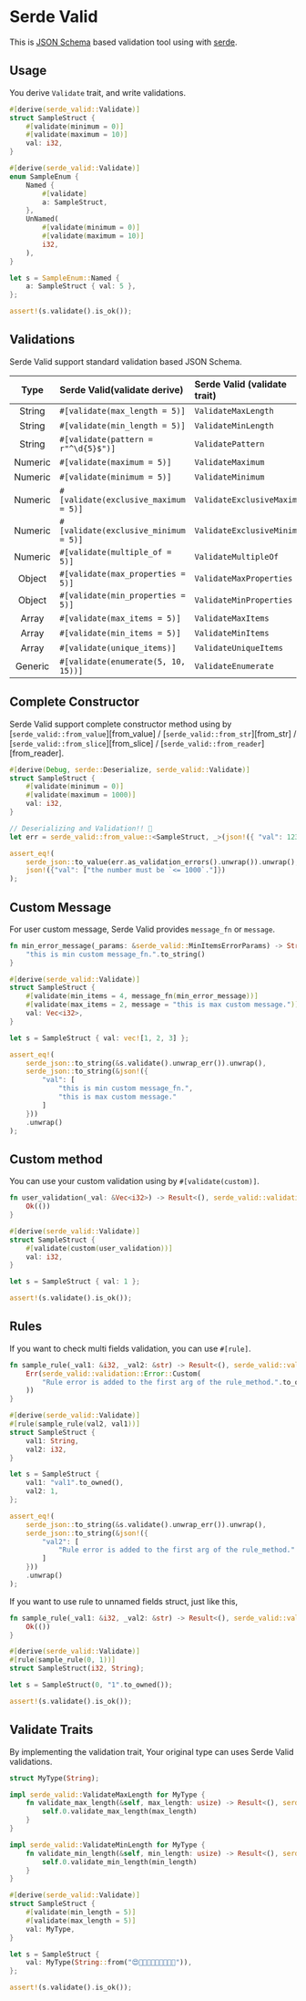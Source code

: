# Serde Valid

This is [JSON Schema](https://json-schema.org/) based validation tool using with [serde](https://github.com/serde-rs/serde).

## Usage

You derive `Validate` trait, and write validations.

```rust
#[derive(serde_valid::Validate)]
struct SampleStruct {
    #[validate(minimum = 0)]
    #[validate(maximum = 10)]
    val: i32,
}

#[derive(serde_valid::Validate)]
enum SampleEnum {
    Named {
        #[validate]
        a: SampleStruct,
    },
    UnNamed(
        #[validate(minimum = 0)]
        #[validate(maximum = 10)]
        i32,
    ),
}

let s = SampleEnum::Named {
    a: SampleStruct { val: 5 },
};

assert!(s.validate().is_ok());
```

## Validations

Serde Valid support standard validation based JSON Schema.

| Type | Serde Valid(validate derive)  | Serde Valid (validate trait) | Json Schema |
| :---: | :--- |:--- | :--- |
| String | `#[validate(max_length = 5)]` | `ValidateMaxLength` | [maxLength](https://json-schema.org/understanding-json-schema/reference/string.html#length) |
| String | `#[validate(min_length = 5)]` | `ValidateMinLength` | [minLength](https://json-schema.org/understanding-json-schema/reference/string.html#length) |
| String | `#[validate(pattern = r"^\d{5}$")]` | `ValidatePattern` | [pattern](https://json-schema.org/understanding-json-schema/reference/string.html#regular-expressions) |
| Numeric | `#[validate(maximum = 5)]` | `ValidateMaximum` | [maximum](https://json-schema.org/understanding-json-schema/reference/numeric.html#range) |
| Numeric | `#[validate(minimum = 5)]` | `ValidateMinimum` | [minimum](https://json-schema.org/understanding-json-schema/reference/numeric.html#range) |
| Numeric | `#[validate(exclusive_maximum = 5)]` | `ValidateExclusiveMaximum` | [exclusiveMaximum](https://json-schema.org/understanding-json-schema/reference/numeric.html#range) |
| Numeric | `#[validate(exclusive_minimum = 5)]` | `ValidateExclusiveMinimum` | [exclusiveMinimum](https://json-schema.org/understanding-json-schema/reference/numeric.html#range) |
| Numeric | `#[validate(multiple_of = 5)]` | `ValidateMultipleOf` | [multipleOf](https://json-schema.org/understanding-json-schema/reference/numeric.html#multiples) |
| Object | `#[validate(max_properties = 5)]` | `ValidateMaxProperties` | [maxProperties](https://json-schema.org/understanding-json-schema/reference/object.html#size) |
| Object | `#[validate(min_properties = 5)]` | `ValidateMinProperties` | [minProperties](https://json-schema.org/understanding-json-schema/reference/object.html#size) |
| Array | `#[validate(max_items = 5)]` | `ValidateMaxItems` | [maxItems](https://json-schema.org/understanding-json-schema/reference/array.html#length) |
| Array | `#[validate(min_items = 5)]` | `ValidateMinItems` | [minItems](https://json-schema.org/understanding-json-schema/reference/array.html#length) |
| Array | `#[validate(unique_items)]` | `ValidateUniqueItems` | [uniqueItems](https://json-schema.org/understanding-json-schema/reference/array.html#unique_items) |
| Generic | `#[validate(enumerate(5, 10, 15))]` | `ValidateEnumerate` | [enum](https://json-schema.org/understanding-json-schema/reference/generic.html#enumerated-values) |

## Complete Constructor

Serde Valid support complete constructor method using by [`serde_valid::from_value`][from_value] / [`serde_valid::from_str`][from_str] / [`serde_valid::from_slice`][from_slice] / [`serde_valid::from_reader`][from_reader].

```rust
#[derive(Debug, serde::Deserialize, serde_valid::Validate)]
struct SampleStruct {
    #[validate(minimum = 0)]
    #[validate(maximum = 1000)]
    val: i32,
}

// Deserializing and Validation!! 🚀
let err = serde_valid::from_value::<SampleStruct, _>(json!({ "val": 1234 })).unwrap_err();

assert_eq!(
    serde_json::to_value(err.as_validation_errors().unwrap()).unwrap(),
    json!({"val": ["the number must be `<= 1000`."]})
);
```

## Custom Message

For user custom message, Serde Valid provides `message_fn` or `message`.

```rust
fn min_error_message(_params: &serde_valid::MinItemsErrorParams) -> String {
    "this is min custom message_fn.".to_string()
}

#[derive(serde_valid::Validate)]
struct SampleStruct {
    #[validate(min_items = 4, message_fn(min_error_message))]
    #[validate(max_items = 2, message = "this is max custom message.")]
    val: Vec<i32>,
}

let s = SampleStruct { val: vec![1, 2, 3] };

assert_eq!(
    serde_json::to_string(&s.validate().unwrap_err()).unwrap(),
    serde_json::to_string(&json!({
        "val": [
            "this is min custom message_fn.",
            "this is max custom message."
        ]
    }))
    .unwrap()
);
```

## Custom method

You can use your custom validation using by `#[validate(custom)]`.

```rust
fn user_validation(_val: &Vec<i32>) -> Result<(), serde_valid::validation::Error> {
    Ok(())
}

#[derive(serde_valid::Validate)]
struct SampleStruct {
    #[validate(custom(user_validation))]
    val: i32,
}

let s = SampleStruct { val: 1 };

assert!(s.validate().is_ok());
```

## Rules

If you want to check multi fields validation, you can use `#[rule]`.

```rust
fn sample_rule(_val1: &i32, _val2: &str) -> Result<(), serde_valid::validation::Error> {
    Err(serde_valid::validation::Error::Custom(
        "Rule error is added to the first arg of the rule_method.".to_owned(),
    ))
}

#[derive(serde_valid::Validate)]
#[rule(sample_rule(val2, val1))]
struct SampleStruct {
    val1: String,
    val2: i32,
}

let s = SampleStruct {
    val1: "val1".to_owned(),
    val2: 1,
};

assert_eq!(
    serde_json::to_string(&s.validate().unwrap_err()).unwrap(),
    serde_json::to_string(&json!({
        "val2": [
            "Rule error is added to the first arg of the rule_method."
        ]
    }))
    .unwrap()
);
```

If you want to use rule to unnamed fields struct, just like this,

```rust
fn sample_rule(_val1: &i32, _val2: &str) -> Result<(), serde_valid::validation::Error> {
    Ok(())
}

#[derive(serde_valid::Validate)]
#[rule(sample_rule(0, 1))]
struct SampleStruct(i32, String);

let s = SampleStruct(0, "1".to_owned());

assert!(s.validate().is_ok());
```

## Validate Traits

By implementing the validation trait, Your original type can uses Serde Valid validations.

```rust
struct MyType(String);

impl serde_valid::ValidateMaxLength for MyType {
    fn validate_max_length(&self, max_length: usize) -> Result<(), serde_valid::MaxLengthErrorParams> {
        self.0.validate_max_length(max_length)
    }
}

impl serde_valid::ValidateMinLength for MyType {
    fn validate_min_length(&self, min_length: usize) -> Result<(), serde_valid::MinLengthErrorParams> {
        self.0.validate_min_length(min_length)
    }
}

#[derive(serde_valid::Validate)]
struct SampleStruct {
    #[validate(min_length = 5)]
    #[validate(max_length = 5)]
    val: MyType,
}

let s = SampleStruct {
    val: MyType(String::from("😍👺🙋🏽👨‍🎤👨‍👩‍👧‍👦")),
};

assert!(s.validate().is_ok());
```
